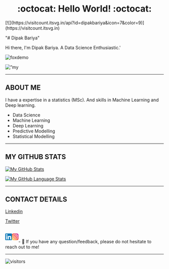 <h1 align="center">:octocat: Hello World! :octocat:</h1>
[![](https://visitcount.itsvg.in/api?id=dipakbariya&icon=7&color=9)](https://visitcount.itsvg.in)


"# Dipak Bariya"

Hi there, I'm Dipak Bariya. A Data Science Enthusiastic.'


![foxdemo](https://github.com/foxdemo/foxdemo.github.io/blob/master/assets/images/avatar.png)

<p align=”center”>
<img width=”200" height=”200" src=”https://user-images.githubusercontent.com/75753187/123358567-aac7b900-d539-11eb-8275-0b380264bb4c.png" alt=”my banner”>
</p>

***********************************************************************************************************************************************************************************

<h2> ABOUT ME </h2>
I have a expertise in a statistics (MSc). And skills in Machine Learning and Deep learning.

* Data Science 
* Machine Learning
* Deep Learning
* Predictive Modelling
* Statistical Modelling


*********************************************************************************************************************************************************************************

<h2> MY GITHUB STATS </h2>

[![My GitHub Stats](https://github-readme-stats.vercel.app/api/?username=dipakbariya&count_private=true&theme=tokyonight&showicons=true)]()

[![My GitHub Language Stats](https://github-readme-stats.vercel.app/api/top-langs/?username=dipakbariya&langs_count=5&theme=tokyonight)]()

*********************************************************************************************************************************************************************************

<h2> CONTACT DETAILS </h2>

[Linkedin](https://linkedin.com/in/dipak-bariya/)

[Twitter](https://twitter.com/dipu9086)
                                                                                                                                         
<br>                                                                                                                                         
<a href="https://www.linkedin.com/in/dipak-bariya/"><img align="left" src="https://raw.githubusercontent.com/dipakbariya/dipakbariya/main/images/linkedin.svg" alt="Yu Shi | LinkedIn" width="21px"/></a>
<a href="https://instagram.com/dipak.bariya30/"><img align="left" src="https://raw.githubusercontent.com/dipakbariya/dipakbariya/main/images/instagram.svg" alt="Yu Shi | Instagram" width="21px"/></a>
</a>
</br>
- 💬 If you have any question/feedback, please do not hesitate to reach out to me!

*********************************************************************************************************************************************************************************


![visitors](https://visitor-badge.glitch.me/badge?page_id=dipakbariya&left_color=green&right_color=red)

